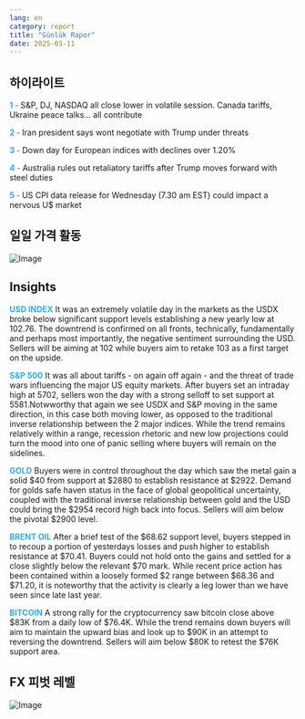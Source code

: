 ```yaml
---
lang: en
category: report
title: "Günlük Rapor"
date: 2025-03-11
---
```



<h2>하이라이트</h2>
<strong style="color: #2caef7;">1 - </strong> S&P, DJ, NASDAQ all close lower in volatile session. Canada tariffs, Ukraine peace talks… all contribute

<strong style="color: #2caef7;">2 - </strong> Iran president says wont negotiate with Trump under threats

<strong style="color: #2caef7;">3 - </strong> Down day for European indices with declines over 1.20%

<strong style="color: #2caef7;">4 - </strong> Australia rules out retaliatory tariffs after Trump moves forward with steel duties

<strong style="color: #2caef7;">5 - </strong> US CPI data release for Wednesday (7.30 am EST) could impact a nervous U$ market



<h2>일일 가격 활동</h2>
<img src="https://markleighedu.github.io/img/Mar-2025/11-Mar-2025/price.jpg" alt="Image"/>

<h2>Insights</h2>
<strong style="color: #2caef7;">USD INDEX</strong> It was an extremely volatile day in the markets as the USDX broke below significant support levels establishing a new yearly low at 102.76. The downtrend is confirmed on all fronts, technically, fundamentally and perhaps most importantly, the negative sentiment surrounding the USD. Sellers will be aiming at 102 while buyers aim to retake 103 as a first target on the upside.

<strong style="color: #2caef7;">S&P 500</strong> It was all about tariffs - on again off again - and the threat of trade wars influencing the major US equity markets. After buyers set an intraday high at 5702, sellers won the day with a strong selloff to set support at 5581.Notwworthy that again we see USDX and S&P moving in the same direction, in this case both moving lower, as opposed to the traditional inverse relationship between the 2 major indices. While the trend remains relatively within a range, recession rhetoric and new low projections could turn the mood into one of panic selling where buyers will remain on the sidelines.

<strong style="color: #2caef7;">GOLD</strong> Buyers were in control throughout the day which saw the metal gain a solid $40 from support at $2880 to establish resistance at $2922. Demand for golds safe haven status in the face of global geopolitical uncertainty, coupled with the traditional inverse relationship between gold and the USD could bring the $2954 record high back into focus. Sellers will aim below the pivotal $2900 level.

<strong style="color: #2caef7;">BRENT OIL</strong> After a brief test of the $68.62 support level, buyers stepped in to recoup a portion of yesterdays losses and push higher to establish resistance at $70.41. Buyers could not hold onto the gains and settled for a close slightly below the relevant $70 mark. While recent price action has been contained within a loosely formed $2 range between $68.36 and $71.20, it is noteworthy that the activity is clearly a leg lower than we have seen since late last year.

<strong style="color: #2caef7;">BITCOIN</strong> A strong rally for the cryptocurrency saw bitcoin close above $83K from a daily low of $76.4K. While the trend remains down buyers will aim to maintain the upward bias and look up to $90K in an attempt to reversing the downtrend. Sellers will aim below $80K to retest the $76K support area.



<h2>FX 피벗 레벨</h2>
<img src="https://markleighedu.github.io/img/Mar-2025/11-Mar-2025/pivot.jpg" alt="Image"/>